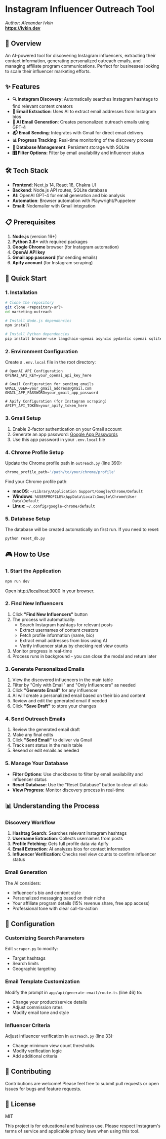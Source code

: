 # Instagram Influencer Outreach Tool

*Author: Alexander Ivkin*  
**https://ivkin.dev**  

## 🎯 Overview

An AI-powered tool for discovering Instagram influencers, extracting their contact information, generating personalized outreach emails, and managing affiliate program communications. Perfect for businesses looking to scale their influencer marketing efforts.

## ✨ Features

- **🔍 Instagram Discovery**: Automatically searches Instagram hashtags to find relevant content creators
- **📧 Email Extraction**: Uses AI to extract email addresses from Instagram bios
- **🤖 AI Email Generation**: Creates personalized outreach emails using GPT-4
- **📬 Email Sending**: Integrates with Gmail for direct email delivery
- **📊 Progress Tracking**: Real-time monitoring of the discovery process
- **💾 Database Management**: Persistent storage with SQLite
- **🎛️ Filter Options**: Filter by email availability and influencer status

## 🛠️ Tech Stack

- **Frontend**: Next.js 14, React 18, Chakra UI
- **Backend**: Node.js API routes, SQLite database
- **AI**: OpenAI GPT-4 for email generation and bio analysis
- **Automation**: Browser automation with Playwright/Puppeteer
- **Email**: Nodemailer with Gmail integration

## 📋 Prerequisites

1. **Node.js** (version 16+)
2. **Python 3.8+** with required packages
3. **Google Chrome** browser (for Instagram automation)
4. **OpenAI API key**
5. **Gmail app password** (for sending emails)
6. **Apify account** (for Instagram scraping)

## 🚀 Quick Start

### 1. Installation

```bash
# Clone the repository
git clone <repository-url>
cd marketing-outreach

# Install Node.js dependencies
npm install

# Install Python dependencies
pip install browser-use langchain-openai asyncio pydantic openai sqlite3
```

### 2. Environment Configuration

Create a `.env.local` file in the root directory:

```env
# OpenAI API Configuration
OPENAI_API_KEY=your_openai_api_key_here

# Gmail Configuration for sending emails
GMAIL_USER=your_gmail_address@gmail.com
GMAIL_APP_PASSWORD=your_gmail_app_password

# Apify Configuration (for Instagram scraping)
APIFY_API_TOKEN=your_apify_token_here
```

### 3. Gmail Setup

1. Enable 2-factor authentication on your Gmail account
2. Generate an app password: [Google App Passwords](https://myaccount.google.com/apppasswords)
3. Use this app password in your `.env.local` file

### 4. Chrome Profile Setup

Update the Chrome profile path in `outreach.py` (line 390):

```python
chrome_profile_path='/path/to/your/chrome/profile'
```

Find your Chrome profile path:
- **macOS**: `~/Library/Application Support/Google/Chrome/Default`
- **Windows**: `%USERPROFILE%\AppData\Local\Google\Chrome\User Data\Default`
- **Linux**: `~/.config/google-chrome/default`

### 5. Database Setup

The database will be created automatically on first run. If you need to reset:

```bash
python reset_db.py
```

## 🎮 How to Use

### 1. Start the Application

```bash
npm run dev
```

Open [http://localhost:3000](http://localhost:3000) in your browser.

### 2. Find New Influencers

1. Click **"Find New Influencers"** button
2. The process will automatically:
   - Search Instagram hashtags for relevant posts
   - Extract usernames of content creators
   - Fetch profile information (name, bio)
   - Extract email addresses from bios using AI
   - Verify influencer status by checking reel view counts
3. Monitor progress in real-time
4. Process runs in background - you can close the modal and return later

### 3. Generate Personalized Emails

1. View the discovered influencers in the main table
2. Filter by "Only with Email" and "Only Influencers" as needed
3. Click **"Generate Email"** for any influencer
4. AI will create a personalized email based on their bio and content
5. Review and edit the generated email if needed
6. Click **"Save Draft"** to store your changes

### 4. Send Outreach Emails

1. Review the generated email draft
2. Make any final edits
3. Click **"Send Email"** to deliver via Gmail
4. Track sent status in the main table
5. Resend or edit emails as needed

### 5. Manage Your Database

- **Filter Options**: Use checkboxes to filter by email availability and influencer status
- **Reset Database**: Use the "Reset Database" button to clear all data
- **View Progress**: Monitor discovery process in real-time

## 📊 Understanding the Process

### Discovery Workflow

1. **Hashtag Search**: Searches relevant Instagram hashtags
2. **Username Extraction**: Collects usernames from posts
3. **Profile Fetching**: Gets full profile data via Apify
4. **Email Extraction**: AI analyzes bios for contact information
5. **Influencer Verification**: Checks reel view counts to confirm influencer status

### Email Generation

The AI considers:
- Influencer's bio and content style
- Personalized messaging based on their niche
- Your affiliate program details (15% revenue share, free app access)
- Professional tone with clear call-to-action

## 🔧 Configuration

### Customizing Search Parameters

Edit `scraper.py` to modify:
- Target hashtags
- Search limits
- Geographic targeting

### Email Template Customization

Modify the prompt in `app/api/generate-email/route.ts` (line 46) to:
- Change your product/service details
- Adjust commission rates
- Modify email tone and style

### Influencer Criteria

Adjust influencer verification in `outreach.py` (line 33):
- Change minimum view count thresholds
- Modify verification logic
- Add additional criteria


## 🤝 Contributing

Contributions are welcome! Please feel free to submit pull requests or open issues for bugs and feature requests.

## 📄 License

MIT

This project is for educational and business use. Please respect Instagram's terms of service and applicable privacy laws when using this tool.
